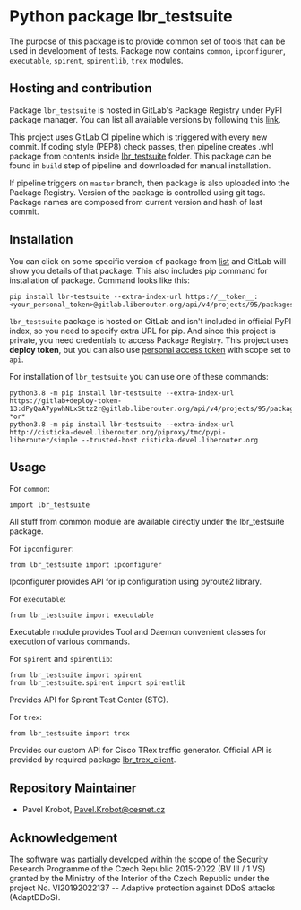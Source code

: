 # Python package lbr_testsuite

The purpose of this package is to provide common set of tools
that can be used in development of tests. Package now contains
`common`, `ipconfigurer`, `executable`, `spirent`, `spirentlib`, `trex` modules.

## Hosting and contribution

Package `lbr_testsuite` is hosted in GitLab's Package Registry
under PyPI package manager. You can list all available versions
by following this [link](https://gitlab.liberouter.org/tmc/pypi-liberouter/-/packages).

This project uses GitLab CI pipeline which is triggered
with every new commit. If coding style (PEP8) check passes, then
pipeline creates .whl package from contents inside [lbr_testsuite](./lbr_testsuite)
folder. This package can be found in `build` step of pipeline and downloaded
for manual installation.

If pipeline triggers on `master` branch, then package is also uploaded into
the Package Registry. Version of the package is controlled using git tags.
Package names are composed from current version and hash of last commit.


## Installation

You can click on some specific version of package from [list](https://gitlab.liberouter.org/tmc/pypi-liberouter/-/packages)
and GitLab will show you details of that package. This also
includes pip command for installation of package. Command looks like this:

```
pip install lbr-testsuite --extra-index-url https://__token__:<your_personal_token>@gitlab.liberouter.org/api/v4/projects/95/packages/pypi/simple
```

`lbr_testsuite` package is hosted on GitLab and isn't
included in official PyPI index, so you need to specify extra URL
for pip. And since this project is private, you need credentials
to access Package Registry. This project uses **deploy token**, but
you can also use [personal access token](https://docs.gitlab.com/ee/user/profile/personal_access_tokens.html) with
scope set to `api`.


For installation of `lbr_testsuite` you can use one of these commands:

```
python3.8 -m pip install lbr-testsuite --extra-index-url https://gitlab+deploy-token-13:dPyQaA7ypwhNLxSttz2r@gitlab.liberouter.org/api/v4/projects/95/packages/pypi/simple
*or*
python3.8 -m pip install lbr-testsuite --extra-index-url http://cisticka-devel.liberouter.org/piproxy/tmc/pypi-liberouter/simple --trusted-host cisticka-devel.liberouter.org
```

## Usage

For `common`:
```
import lbr_testsuite
```
All stuff from common module are available directly under the lbr_testsuite
package.

For `ipconfigurer`:
```
from lbr_testsuite import ipconfigurer
```
Ipconfigurer provides API for ip configuration using pyroute2 library.


For `executable`:
```
from lbr_testsuite import executable
```
Executable module provides Tool and Daemon convenient classes for execution of
various commands.


For `spirent` and `spirentlib`:
```
from lbr_testsuite import spirent
from lbr_testsuite.spirent import spirentlib
```
Provides API for Spirent Test Center (STC).


For `trex`:
```
from lbr_testsuite import trex
```
Provides our custom API for Cisco TRex traffic generator.
Official API is provided by required package [lbr_trex_client](https://gitlab.liberouter.org/testing/trex-client).


## Repository Maintainer

- Pavel Krobot, Pavel.Krobot@cesnet.cz


## Acknowledgement

The software was partially developed within the scope of the Security Research
Programme of the Czech Republic 2015-2022 (BV III / 1 VS) granted by the Ministry
of the Interior of the Czech Republic under the project No. VI20192022137 --
Adaptive protection against DDoS attacks (AdaptDDoS).
